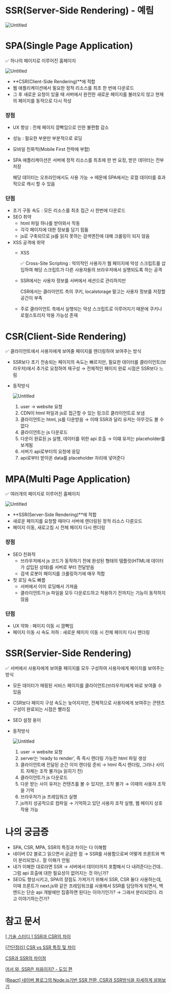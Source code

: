 # SSR(Server-Side Rendering) - 예림

![Untitled](SSR(Server-Side%20Rendering)%20-%20%E1%84%8B%E1%85%A8%E1%84%85%E1%85%B5%E1%86%B7%2018854f4d84a04927b32774eb69b99896/Untitled.png)

# SPA(Single Page Application)

<aside>
✅ 하나의 페이지로 이루어진 홈페이지

</aside>

![Untitled](SSR(Server-Side%20Rendering)%20-%20%E1%84%8B%E1%85%A8%E1%84%85%E1%85%B5%E1%86%B7%2018854f4d84a04927b32774eb69b99896/Untitled%201.png)

- **CSR(Client-Side Rendering)**에 적합
- 웹 애플리케이션에서 필요한 정적 리소스를 최초 한 번에 다운로드
- 그 후 새로운 요청이 있울 때 서버에서 완전한 새로운 페이지를 불러오지 않고 현재의 페이지를 동적으로 다시 작성

### 장점

- UX 향상 : 전체 페이지 깜빡임으로 인한 불편함 감소
- 성능 : 필요한 부분만 부분적으로 로딩
- 모바일 친화적(Mobile First 전략에 부합)
- SPA 애플리케이션은 서버에 정적 리소스를 최초에 한 번 요정, 받은 데이터는 전부 저장
    
    해당 데이터는 오프라인에서도 사용 가능 → 때문에 SPA에서는 로컬 데이터를 효과적으로 캐시 할 수 있음
    

### 단점

- 초기 구동 속도 : 모든 리소스를 최초 접근 시 한번에 다운로드
- SEO 취약
    - html 파일 하나를 받아와서 작동
    - 각각 페이지에 대한 정보를 담기 힘듦
    - js로 구축되므로 js를 읽지 못하는 검색엔진에 대해 크롤링이 되지 않음
- XSS 공격에 취약
    - XSS
        
        <aside>
        ✅ Cross-Site Scripting : 악의적인 사용자가 웹 페이지에 악성 스크립트를 삽입하여 해당 스크립트가 다른 사용자들의 브라우저에서 실행되도록 하는 공격
        
        </aside>
        
    - SSR에서는 사용자 정보를 서버에서 세션으로 관리하지만
        
        CSR에서는 클라이언트 측의 쿠키, localstorage 말고는 사용자 정보를 저장할 공간이 부족
        
    - 주로 클라이언트 측에서 실행되는 악성 스크립트로 이루어지기 때문에 쿠키나 로컬스토리지 악용 가능성 존재

# CSR(Client-Side Rendering)

<aside>
✅ 클라이언트에서 사용자에게 보여줄 페이지를 렌더링하여 보여주는 방식

</aside>

- SSR보다 초기 전송되는 페이지의 속도는 빠르지만, 필요한 데이터를 클라이언트(브라우저)에서 추가로 요청하여 재구성 → 전체적인 페이지 완료 시점은 SSR보다 느림
- 동작방식
    
    ![Untitled](SSR(Server-Side%20Rendering)%20-%20%E1%84%8B%E1%85%A8%E1%84%85%E1%85%B5%E1%86%B7%2018854f4d84a04927b32774eb69b99896/Untitled%202.png)
    
    1. user → website 요청
    2. CDN이 html 파일과 js로 접근할 수 있는 링크르 클라이언트로 보냄
    3. 클라이언트는 html, js를 다운받음 → 이때 SSR과 달리 유저는 아무것도 볼 수 없다
    4. 클라이언트는 js 다운로드
    5. 다운이 완료된 js 실행, 데이터를 위한 api 호출 → 이떄 유저는 placeholder를 보게됨
    6. 서버가 api로부터의 요청에 응답
    7. api로부터 받아온 data를 placeholder 자리에 넣어준다

# MPA(Multi Page Application)

<aside>
✅ 여러개의 페이지로 이루어진 홈페이지

</aside>

![Untitled](SSR(Server-Side%20Rendering)%20-%20%E1%84%8B%E1%85%A8%E1%84%85%E1%85%B5%E1%86%B7%2018854f4d84a04927b32774eb69b99896/Untitled%203.png)

- **SSR(Server-Side Rendering)**에 적합
- 새로운 페이지를 요청할 때마다 서버에 렌더링된 정적 리소스 다룬오드
- 페이지 이동, 새로고침 시 전체 페이지 다시 렌더링

### 장점

- SEO 친화적
    - 브라우저에서 js 코드가 동작하기 전에 완성된 형태의 템플릿(HTML에 데이터가 삽입된 상태)를 서버로 부터 전달받음
    - 검색 로봇이 페이지를 크롤링하기에 매우 적합
- 첫 로딩 속도 빠름
    - 서버에서 이미 로딩해서 가져옴
    - 클라이언트가 js 파일을 모두 다운로드하고 적용하기 전까지는 기능이 동작하지 않음

### 단점

- UX 약화 : 페이지 이동 시 깜빡임
- 페이지 이동 시 속도 저하 : 새로운 페이지 이동 시 전체 페이지 다시 렌더링

# SSR(Servier-Side Rendering)

<aside>
✅ 서버에서 사용자에게 보여줄 페이지를 모두 구성하여 사용자에게 페이지를 보여주는 방식

</aside>

- 모든 데이터가 매핑된 서비스 페이지를 클라이언트(브라우저)에게 바로 보여줄 수 있음
- CSR보다 페이지 구성 속도는 늦어지지만, 전체적으로 사용자에게 보여주는 콘텐츠 구성이 완료되는 시점은 빨라짐
- SEO 설정 용이
- 동작방식
    
    ![Untitled](SSR(Server-Side%20Rendering)%20-%20%E1%84%8B%E1%85%A8%E1%84%85%E1%85%B5%E1%86%B7%2018854f4d84a04927b32774eb69b99896/Untitled%204.png)
    
    1. user → website 요청
    2. server는 ‘ready to render’, 즉 즉시 렌더링 가능한 html 파일 생성
    3. 클라이언트에 전달된 순간 이미 렌더링 준비 → html 즉시 렌더링, 그러나 사이트 자체는 조작 불가(js 읽히기 전)
    4. 클라이언트가 js 다운로드
    5. 다운 받는 사이 유저는 컨텐츠를 볼 수 있지만, 조작 불가 → 이때의 사용자 조작을 기억
    6. 브라우저가 js 프레임워크 실행
    7. js까지 성공적으로 컴파일 → 기억하고 있던 사용자 조작 실행, 웹 페이지 상호작용 가능

# 나의 궁금증

- SPA, CSR, MPA, SSR의 특징과 차이는 다 이해함
- 네이버 D2 블로그 읽으면서 궁금한 점 → SSR를 사용함으로써 어떻게 프론트와 백이 분리되었나.. 잘 이해가 안됨
- 내가 이해한 대로라면 SSR → 서버에서 데이터까지 포함해서 다 내려준다는건데.. 그럼 api 호출에 대한 필요성이 없어지는 것 아닌가?
- SEO도 향상시키고, SPA의 장점도 가져가기 위해서 SSR, CSR 둘다 사용하는데, 이때 프론트가 next.js와 같은 프레임워크를 사용해서 SSR를 담당하게 되면서, 백엔드는 단순 api 개발에만 집중하면 된다는 이야기인가? → 그래서 분리되었다. 라고 이야기하는건가?

# 참고 문서

[[ 기술 스터디 ] SSR과 CSR의 차이](https://velog.io/@vagabondms/기술-스터디-SSR과-CSR의-차이)

[[간단정리] CSR vs SSR 특징 및 차이](https://hahahoho5915.tistory.com/52)

[CSR과 SSR의 차이점](https://story.pxd.co.kr/1662)

[어서 와, SSR은 처음이지? - 도입 편](https://d2.naver.com/helloworld/7804182)

[[React] 네이버 블로그의 Node.js기반 SSR 전환, CSR과 SSR방식을 자세하게 살펴보기](https://velog.io/@sunaaank/React-deep-dive)